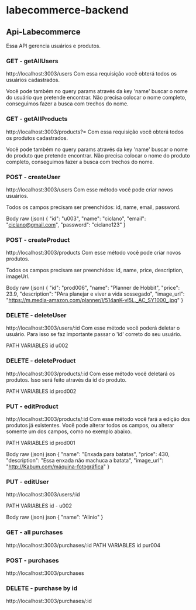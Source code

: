 # labecommerce-backend

## Api-Labecommerce
Essa API gerencia usuários e produtos.

### GET - getAllUsers
http://localhost:3003/users
Com essa requisição você obterá todos os usuários cadastrados.

Você pode também no query params através da key 'name' buscar o nome do usuário que pretende encontrar. Não precisa colocar o nome completo, conseguimos fazer a busca com trechos do nome.

### GET - getAllProducts
http://localhost:3003/products?=
Com essa requisição você obterá todos os produtos cadastrados.

Você pode também no query params através da key 'name' buscar o nome do produto que pretende encontrar. Não precisa colocar o nome do produto completo, conseguimos fazer a busca com trechos do nome.

### POST - createUser
http://localhost:3003/users
Com esse método você pode criar novos usuários.

Todos os campos precisam ser preenchidos: id, name, email, password.

Body raw (json)
{
        "id": "u003",
        "name": "ciclano",
        "email": "ciclano@gmail.com",
        "password": "ciclano123"
}

### POST - createProduct
http://localhost:3003/products
Com esse método você pode criar novos produtos.

Todos os campos precisam ser preenchidos: id, name, price, description, imageUrl.

Body raw (json)
{
        "id": "prod006",
        "name": "Planner de Hobbit",
        "price": 23.9,
        "description": "PAra planejar e viver a vida sossegado",
        "image_url": "https://m.media-amazon.com/planner/I/514anK-vl5L._AC_SY1000_.jpg"
}

### DELETE - deleteUser
http://localhost:3003/users/:id
Com esse método você poderá deletar o usuário. Para isso se faz importante passar o 'id' correto do seu usuário.

PATH VARIABLES
id  u002

### DELETE - deleteProduct
http://localhost:3003/products/:id
Com esse método você deletará os produtos. Isso será feito através da id do produto.

PATH VARIABLES
id prod002

### PUT - editProduct
http://localhost:3003/products/:id
Com esse método você fará a edição dos produtos já existentes. Você pode alterar todos os campos, ou alterar somente um dos campos, como no exemplo abaixo.

PATH VARIABLES
id  prod001

Body raw (json)
json
{
        "name": "Enxada para batatas",
        "price": 430,
        "description": "Essa enxada não machuca a batata",
        "image_url": "http://Kabum.com/máquina-fotográfica"
}

### PUT - editUser
http://localhost:3003/users/:id

PATH VARIABLES
id - u002

Body raw (json)
json
{
    "name": "Alinio"
}

### GET - all purchases
http://localhost:3003/purchases/:id
PATH VARIABLES
id pur004

### POST - purchases
http://localhost:3003/purchases

### DELETE - purchase by id
http://localhost:3003/purchases/:id